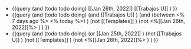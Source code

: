 - {{query (and (todo todo doing) [[Jan 26th, 2022]] [[Trabajos U]] ) }}
- {{query (and   (todo todo doing)  (and   [[Trabajos U]]  )    (and (between <% 7 days ago %> <% today %>)  ) (not [[Templates]] )  (not <%[[Jan 26th, 2022]]%> ) ) }}
- {{query (and (todo todo doing)  (or [[Jan 25th, 2022]] )   (not [[Trabajos U]] ) (not [[Templates]] )  (not <%[[Jan 26th, 2022]]%> ) ) }}